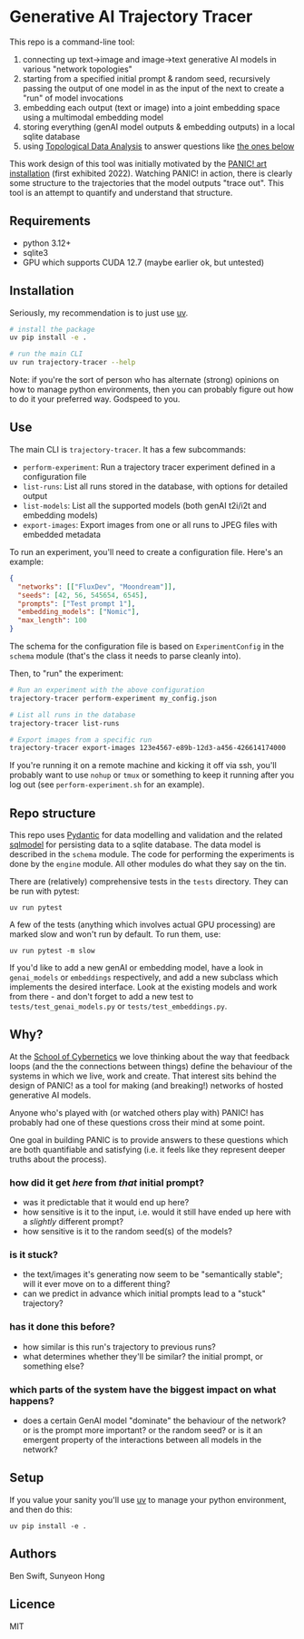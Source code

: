 # Generative AI Trajectory Tracer

This repo is a command-line tool:

1. connecting up text->image and image->text generative AI models in various
   "network topologies"
2. starting from a specified initial prompt & random seed, recursively passing
   the output of one model in as the input of the next to create a "run" of
   model invocations
3. embedding each output (text or image) into a joint embedding space using a
   multimodal embedding model
4. storing everything (genAI model outputs & embedding outputs) in a local
   sqlite database
5. using
   [Topological Data Analysis](https://en.wikipedia.org/wiki/Topological_data_analysis)
   to answer questions like [the ones below](#why)

This work design of this tool was initially motivated by the
[PANIC! art installation](https://cybernetics.anu.edu.au/news/2022/11/22/panic-a-serendipity-engine/)
(first exhibited 2022). Watching PANIC! in action, there is clearly some
structure to the trajectories that the model outputs "trace out". This tool is
an attempt to quantify and understand that structure.

## Requirements

- python 3.12+
- sqlite3
- GPU which supports CUDA 12.7 (maybe earlier ok, but untested)

## Installation

Seriously, my recommendation is to just use [uv](https://docs.astral.sh/uv/).

```bash
# install the package
uv pip install -e .

# run the main CLI
uv run trajectory-tracer --help
```

Note: if you're the sort of person who has alternate (strong) opinions on how to
manage python environments, then you can probably figure out how to do it your
preferred way. Godspeed to you.

## Use

The main CLI is `trajectory-tracer`. It has a few subcommands:

- `perform-experiment`: Run a trajectory tracer experiment defined in a
  configuration file
- `list-runs`: List all runs stored in the database, with options for detailed
  output
- `list-models`: List all the supported models (both genAI t2i/i2t and embedding
  models)
- `export-images`: Export images from one or all runs to JPEG files with
  embedded metadata

To run an experiment, you'll need to create a configuration file. Here's an
example:

```json
{
  "networks": [["FluxDev", "Moondream"]],
  "seeds": [42, 56, 545654, 6545],
  "prompts": ["Test prompt 1"],
  "embedding_models": ["Nomic"],
  "max_length": 100
}
```

The schema for the configuration file is based on `ExperimentConfig` in the
`schema` module (that's the class it needs to parse cleanly into).

Then, to "run" the experiment:

```bash
# Run an experiment with the above configuration
trajectory-tracer perform-experiment my_config.json

# List all runs in the database
trajectory-tracer list-runs

# Export images from a specific run
trajectory-tracer export-images 123e4567-e89b-12d3-a456-426614174000
```

If you're running it on a remote machine and kicking it off via ssh, you'll
probably want to use `nohup` or `tmux` or something to keep it running after you
log out (see `perform-experiment.sh` for an example).

## Repo structure

This repo uses [Pydantic](https://pydantic.dev) for data modelling and
validation and the related [sqlmodel](https://sqlmodel.tiangolo.com) for
persisting data to a sqlite database. The data model is described in the
`schema` module. The code for performing the experiments is done by the `engine`
module. All other modules do what they say on the tin.

There are (relatively) comprehensive tests in the `tests` directory. They can be
run with pytest:

    uv run pytest

A few of the tests (anything which involves actual GPU processing) are marked
slow and won't run by default. To run them, use:

    uv run pytest -m slow

If you'd like to add a new genAI or embedding model, have a look in
`genai_models` or `embeddings` respectively, and add a new subclass which
implements the desired interface. Look at the existing models and work from
there - and don't forget to add a new test to `tests/test_genai_models.py` or
`tests/test_embeddings.py`.

## Why?

At the [School of Cybernetics](https://cybernetics.anu.edu.au) we love thinking
about the way that feedback loops (and the the connections between things)
define the behaviour of the systems in which we live, work and create. That
interest sits behind the design of PANIC! as a tool for making (and breaking!)
networks of hosted generative AI models.

Anyone who's played with (or watched others play with) PANIC! has probably had
one of these questions cross their mind at some point.

One goal in building PANIC is to provide answers to these questions which are
both quantifiable and satisfying (i.e. it feels like they represent deeper
truths about the process).

### how did it get _here_ from _that_ initial prompt?

- was it predictable that it would end up here?
- how sensitive is it to the input, i.e. would it still have ended up here with
  a _slightly_ different prompt?
- how sensitive is it to the random seed(s) of the models?

### is it stuck?

- the text/images it's generating now seem to be "semantically stable"; will it
  ever move on to a different thing?
- can we predict in advance which initial prompts lead to a "stuck" trajectory?

### has it done this before?

- how similar is this run's trajectory to previous runs?
- what determines whether they'll be similar? the initial prompt, or something
  else?

### which parts of the system have the biggest impact on what happens?

- does a certain GenAI model "dominate" the behaviour of the network? or is the
  prompt more important? or the random seed? or is it an emergent property of
  the interactions between all models in the network?

## Setup

If you value your sanity you'll use [uv](https://docs.astral.sh/uv/) to manage
your python environment, and then do this:

```
uv pip install -e .
```

## Authors

Ben Swift, Sunyeon Hong

## Licence

MIT
